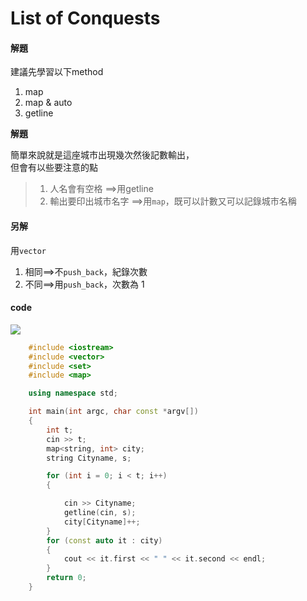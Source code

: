 #  List of Conquests

#### 解題

建議先學習以下method
1. map
2. map & auto
3. getline

**解題**  

簡單來說就是這座城市出現幾次然後記數輸出，  
但會有以些要注意的點
> 1. 人名會有空格       ==>用getline
> 2. 輸出要印出城市名字  ==>用`map`，既可以計數又可以記錄城市名稱

#### 另解

用`vector`

1. 相同==>不`push_back`，紀錄次數
2. 不同==>用`push_back`，次數為 1


#### code 

![](https://c-ssl.duitang.com/uploads/blog/202207/06/20220706165757_b0164.JPG)

```cpp
    #include <iostream>
    #include <vector>
    #include <set>
    #include <map>

    using namespace std;

    int main(int argc, char const *argv[])
    {
        int t;
        cin >> t;
        map<string, int> city;
        string Cityname, s;

        for (int i = 0; i < t; i++)
        {

            cin >> Cityname;
            getline(cin, s);
            city[Cityname]++;
        }
        for (const auto it : city)
        {
            cout << it.first << " " << it.second << endl;
        }
        return 0;
    }
```

